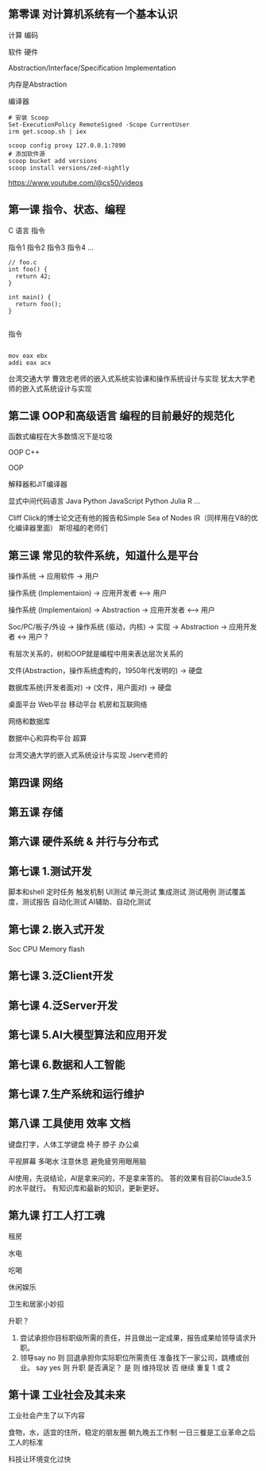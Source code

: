 
## 第零课 对计算机系统有一个基本认识

计算
编码

软件
硬件

Abstraction/Interface/Specification
Implementation

内存是Abstraction

编译器

```
# 安装 Scoop
Set-ExecutionPolicy RemoteSigned -Scope CurrentUser
irm get.scoop.sh | iex

scoop config proxy 127.0.0.1:7890
# 添加软件源
scoop bucket add versions
scoop install versions/zed-nightly
```

https://www.youtube.com/@cs50/videos

## 第一课 指令、状态、编程

C 语言 指令

指令1
指令2
指令3
指令4
...

```
// foo.c
int foo() {
  return 42;
}

int main() {
  return foo();
}

```

```
```

指令

```assembly

mov eax ebx
addi eax acx

```

台湾交通大学
曹效忠老师的嵌入式系统实验课和操作系统设计与实现
犹太大学老师的嵌入式系统设计与实现

## 第二课 OOP和高级语言 编程的目前最好的规范化

函数式编程在大多数情况下是垃圾

OOP
C++

OOP

解释器和JIT编译器

显式中间代码语言 Java Python JavaScript Python Julia R ...

Cliff Click的博士论文还有他的报告和Simple Sea of Nodes IR（同样用在V8的优化编译器里面）
斯坦福的老师们

## 第三课 常见的软件系统，知道什么是平台

操作系统 -> 应用软件 -> 用户

操作系统 (Implementaion) -> 应用开发者 <--> 用户

操作系统 (Implementaion) -> Abstraction -> 应用开发者 <--> 用户

Soc/PC/板子/外设 -> 操作系统 (驱动，内核) -> 实现 -> Abstraction -> 应用开发者 <-> 用户 ?

有层次关系的，树和OOP就是编程中用来表达层次关系的

文件(Abstraction，操作系统虚构的，1950年代发明的) -> 硬盘

数据库系统(开发者面对) -> (文件，用户面对) -> 硬盘

桌面平台
Web平台
移动平台
机房和互联网络

网络和数据库

数据中心和异构平台
超算

台湾交通大学的嵌入式系统设计与实现
Jserv老师的

## 第四课 网络

## 第五课 存储

## 第六课 硬件系统 & 并行与分布式


## 第七课 1.测试开发

脚本和shell
定时任务
触发机制
UI测试
单元测试
集成测试
测试用例
测试覆盖度，测试报告
自动化测试
AI辅助、自动化测试

## 第七课 2.嵌入式开发

Soc
CPU Memory flash

## 第七课 3.泛Client开发

## 第七课 4.泛Server开发

## 第七课 5.AI大模型算法和应用开发

## 第七课 6.数据和人工智能

## 第七课 7.生产系统和运行维护

## 第八课 工具使用 效率 文档

键盘打字，人体工学键盘
椅子
脖子
办公桌

平视屏幕
多喝水
注意休息
避免疲劳用眼用脑

AI使用，先说结论，AI是拿来问的，不是拿来答的。
答的效果有目前Claude3.5 的水平就行。
有知识库和最新的知识，更新更好。

## 第九课 打工人打工魂

租房

水电

吃喝

休闲娱乐

卫生和居家小妙招

升职？
1. 尝试承担你目标职级所需的责任，并且做出一定成果，报告成果给领导请求升职。
2. 领导say no 则 回退承担你实际职位所需责任 准备找下一家公司，跳槽或创业。
say yes 则 升职
是否满足？ 是 则 维持现状
否 继续 重复 1 或 2

## 第十课 工业社会及其未来

工业社会产生了以下内容

食物，水，适宜的住所，稳定的朋友圈
朝九晚五工作制
一日三餐是工业革命之后工人的标准

科技让环境变化过快
